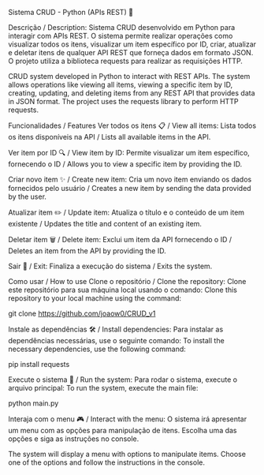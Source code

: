 Sistema CRUD - Python (APIs REST) 🚀

Descrição / Description:
Sistema CRUD desenvolvido em Python para interagir com APIs REST. O sistema permite realizar operações como visualizar todos os itens, visualizar um item específico por ID, criar, atualizar e deletar itens de qualquer API REST que forneça dados em formato JSON. O projeto utiliza a biblioteca requests para realizar as requisições HTTP.

CRUD system developed in Python to interact with REST APIs. The system allows operations like viewing all items, viewing a specific item by ID, creating, updating, and deleting items from any REST API that provides data in JSON format. The project uses the requests library to perform HTTP requests.

Funcionalidades / Features
Ver todos os itens 📋 / View all items: Lista todos os itens disponíveis na API / Lists all available items in the API.

Ver item por ID 🔍 / View item by ID: Permite visualizar um item específico, fornecendo o ID / Allows you to view a specific item by providing the ID.

Criar novo item ✨ / Create new item: Cria um novo item enviando os dados fornecidos pelo usuário / Creates a new item by sending the data provided by the user.

Atualizar item ✏️ / Update item: Atualiza o título e o conteúdo de um item existente / Updates the title and content of an existing item.

Deletar item 🗑️ / Delete item: Exclui um item da API fornecendo o ID / Deletes an item from the API by providing the ID.

Sair 🚪 / Exit: Finaliza a execução do sistema / Exits the system.


Como usar / How to use
Clone o repositório / Clone the repository:
Clone este repositório para sua máquina local usando o comando:
Clone this repository to your local machine using the command:

git clone https://github.com/joaow0/CRUD_v1

Instale as dependências 🛠️ / Install dependencies:
Para instalar as dependências necessárias, use o seguinte comando:
To install the necessary dependencies, use the following command:

pip install requests

Execute o sistema 🚀 / Run the system:
Para rodar o sistema, execute o arquivo principal:
To run the system, execute the main file:

python main.py

Interaja com o menu 🎮 / Interact with the menu:
O sistema irá apresentar um menu com as opções para manipulação de itens. Escolha uma das opções e siga as instruções no console.

The system will display a menu with options to manipulate items. Choose one of the options and follow the instructions in the console.


